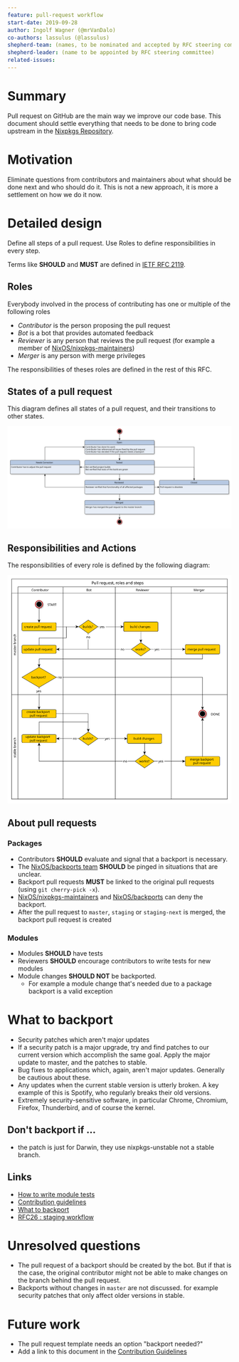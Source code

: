 ```yaml
---
feature: pull-request workflow
start-date: 2019-09-28
author: Ingolf Wagner (@mrVanDalo)
co-authors: lassulus (@lassulus)
shepherd-team: (names, to be nominated and accepted by RFC steering committee)
shepherd-leader: (name to be appointed by RFC steering committee)
related-issues: 
---
```


# Summary
[summary]: #summary

Pull request on GitHub are the main way we improve our code base.
This document should settle everything that needs to be done
to bring code upstream in the
[Nixpkgs Repository](https://github.com/nixos/nixpkgs/).

# Motivation
[motivation]: #motivation

Eliminate questions from contributors and maintainers
about what should be done next and who should do it.
This is not a new approach, it is more a settlement
on how we do it now.

# Detailed design
[design]: #detailed-design

Define all steps of a pull request.
Use Roles to define responsibilities in every step.

Terms like **SHOULD** and **MUST** are defined in 
[IETF RFC 2119](https://tools.ietf.org/html/rfc2119).

## Roles
[roles]: #roles

Everybody involved in the process of contributing has one or multiple
of the following roles

* *Contributor* is the person proposing the pull request
* *Bot* is a bot that provides automated feedback
* *Reviewer* is any person that reviews the pull request
  (for example a member of [NixOS/nixpkgs-maintainers](https://github.com/orgs/NixOS/teams/nixpkgs-maintainers))
* *Merger* is any person with merge privileges

The responsibilities of theses roles are defined in the rest of this RFC.

## States of a pull request
[state]:#states

This diagram defines all states of a pull request,
and their transitions to other states.

![pull-request state](0053-pull-request-workflow/pull-request-states.svg)

## Responsibilities and Actions
[responsibilities]:#responsibilities

The responsibilities of every role is defined by the following diagram:

![pull-request activity](0053-pull-request-workflow/pull-request-roles.svg)

## About pull requests

### Packages

* Contributors **SHOULD** evaluate and signal that a backport is necessary.
* The [NixOS/backports team](https://github.com/orgs/NixOS/teams/backports)
  **SHOULD** be pinged in situations that are unclear.
* Backport pull requests **MUST** be linked to the original pull requests (using `git cherry-pick -x`).
* [NixOS/nixpkgs-maintainers](https://github.com/orgs/NixOS/teams/nixpkgs-maintainers)
  and 
  [NixOS/backports](https://github.com/orgs/NixOS/teams/backports)
  can deny the backport.
* After the pull request to `master`, `staging` or `staging-next` is merged,
  the backport pull request is created

### Modules

* Modules **SHOULD** have tests
* Reviewers **SHOULD** encourage contributors to write tests for new modules
* Module changes **SHOULD NOT** be backported.
  * For example a module change that's needed due to a package backport is a valid exception

# What to backport

* Security patches which aren't major updates
* If a security patch is a major upgrade, try and find patches to our
  current version which accomplish the same goal. Apply the major
  update to master, and the patches to stable.
* Bug fixes to applications which, again, aren't major updates.
  Generally be cautious about these.
* Any updates when the current stable version is utterly broken. A
  key example of this is Spotify, who regularly breaks their old
  versions.
* Extremely security-sensitive software, in particular Chrome,
  Chromium, Firefox, Thunderbird, and of course the kernel.

## Don't backport if ...

* the patch is just for Darwin, they use nixpkgs-unstable not a
  stable branch.

## Links

* [How to write module tests](https://nixos.org/nixos/manual/index.html#sec-nixos-tests)
* [Contribution guidelines](https://github.com/NixOS/nixpkgs/blob/master/.github/CONTRIBUTING.md)
* [What to backport](https://gist.github.com/grahamc/c60578c6e6928043d29a427361634df6#what-to-backport)
* [RFC26 : staging workflow](./0026-staging-workflow.md)

# Unresolved questions
[unresolved]: #unresolved-questions

* The pull request of a backport should be created by the bot.
  But if that is the case, the original contributor might not be able
  to make changes on the branch behind the pull request.
* Backports without changes in `master` are not discussed.
  for example security patches that only affect older versions in stable.

# Future work
[future]: #future-work

* The pull request template needs an option "backport needed?"
* Add a link to this document in the 
  [Contribution Guidelines](https://github.com/NixOS/nixpkgs/blob/master/.github/CONTRIBUTING.md)
